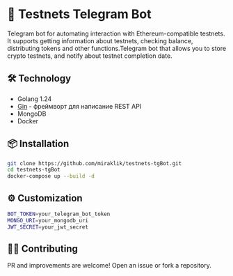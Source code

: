 # 🧪 Testnets Telegram Bot

Telegram bot for automating interaction with Ethereum-compatible testnets. It supports getting information about testnets, checking balance, distributing tokens and other functions.Telegram bot that allows you to store crypto testnets, and notify about testnet completion date.

## 🛠️ Technology
- Golang 1.24
- [Gin](https://gin-gonic.com/) - фреймворт для написание REST API
- MongoDB
- Docker

## 📦 Installation
```bash
git clone https://github.com/miraklik/testnets-tgBot.git
cd testnets-tgBot
docker-compose up --build -d
```

## ⚙️ Customization
```bash 
BOT_TOKEN=your_telegram_bot_token
MONGO_URI=your_mongodb_uri
JWT_SECRET=your_jwt_secret
```

## 🧑‍💻 Contributing
PR and improvements are welcome! Open an issue or fork a repository.